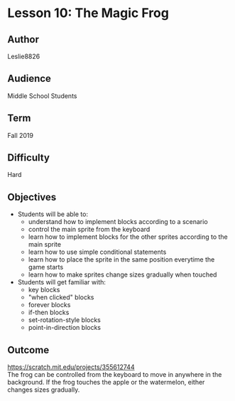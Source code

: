 # Lesson 10: The Magic Frog

## Author
Leslie8826

## Audience 
Middle School Students

## Term
Fall 2019

## Difficulty
Hard

## Objectives 
  - Students will be able to: 
       * understand how to implement blocks according to a scenario
       * control the main sprite from the keyboard
       * learn how to implement blocks for the other sprites according to the main sprite
       * learn how to use simple conditional statements
       * learn how to place the sprite in the same position everytime the game starts
       * learn how to make sprites change sizes gradually when touched
  - Students will get familiar with:
       * key blocks
       * "when clicked" blocks
       * forever blocks
       * if-then blocks
       * set-rotation-style blocks
       * point-in-direction blocks
       
## Outcome
https://scratch.mit.edu/projects/355612744 <br>
The frog can be controlled from the keyboard to move in anywhere in the background. If the frog touches the apple or the watermelon, either changes sizes gradually.
